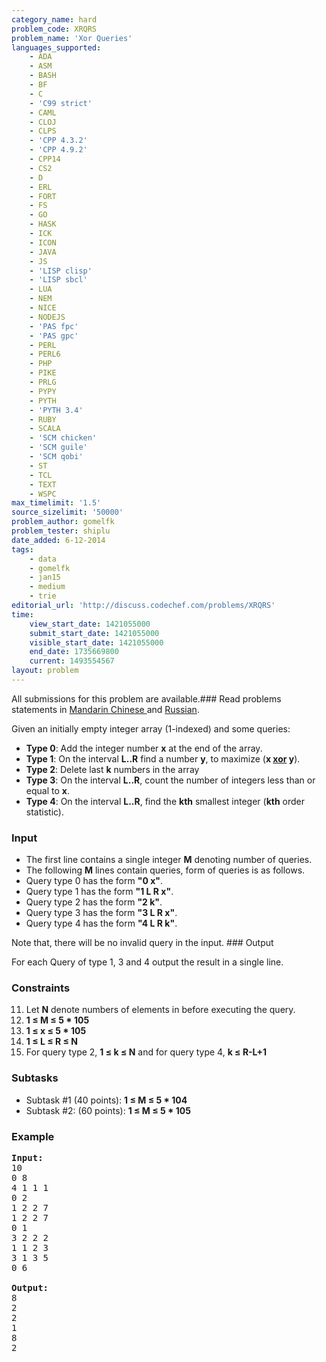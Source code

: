```yaml
---
category_name: hard
problem_code: XRQRS
problem_name: 'Xor Queries'
languages_supported:
    - ADA
    - ASM
    - BASH
    - BF
    - C
    - 'C99 strict'
    - CAML
    - CLOJ
    - CLPS
    - 'CPP 4.3.2'
    - 'CPP 4.9.2'
    - CPP14
    - CS2
    - D
    - ERL
    - FORT
    - FS
    - GO
    - HASK
    - ICK
    - ICON
    - JAVA
    - JS
    - 'LISP clisp'
    - 'LISP sbcl'
    - LUA
    - NEM
    - NICE
    - NODEJS
    - 'PAS fpc'
    - 'PAS gpc'
    - PERL
    - PERL6
    - PHP
    - PIKE
    - PRLG
    - PYPY
    - PYTH
    - 'PYTH 3.4'
    - RUBY
    - SCALA
    - 'SCM chicken'
    - 'SCM guile'
    - 'SCM qobi'
    - ST
    - TCL
    - TEXT
    - WSPC
max_timelimit: '1.5'
source_sizelimit: '50000'
problem_author: gomelfk
problem_tester: shiplu
date_added: 6-12-2014
tags:
    - data
    - gomelfk
    - jan15
    - medium
    - trie
editorial_url: 'http://discuss.codechef.com/problems/XRQRS'
time:
    view_start_date: 1421055000
    submit_start_date: 1421055000
    visible_start_date: 1421055000
    end_date: 1735669800
    current: 1493554567
layout: problem
---
```

All submissions for this problem are available.###  Read problems statements in [Mandarin Chinese ](http://www.codechef.com/download/translated/JAN15/mandarin/XRQRS.pdf) and [Russian](http://www.codechef.com/download/translated/JAN15/russian/XRQRS.pdf).

Given an initially empty integer array (1-indexed) and some queries:

- **Type 0**: Add the integer number **x** at the end of the array.
- **Type 1**: On the interval **L..R** find a number **y**, to maximize (**x [xor](http://en.wikipedia.org/wiki/Bitwise_operation#XOR) y**).
- **Type 2**: Delete last **k** numbers in the array
- **Type 3**: On the interval **L..R**, count the number of integers less than or equal to **x**.
- **Type 4**: On the interval **L..R**, find the **kth** smallest integer (**kth** order statistic).

### Input

- The first line contains a single integer **M** denoting number of queries.
- The following **M** lines contain queries, form of queries is as follows.
- Query type 0 has the form **"0 x"**.
- Query type 1 has the form **"1 L R x"**.
- Query type 2 has the form **"2 k"**.
- Query type 3 has the form **"3 L R x"**.
- Query type 4 has the form **"4 L R k"**.

Note that, there will be no invalid query in the input. ### Output

For each Query of type 1, 3 and 4 output the result in a single line.

### Constraints


11. Let **N** denote numbers of elements in before executing the query.
12. **1 ≤ M ≤ 5 \* 105**
13. **1 ≤ x ≤ 5 \* 105**
14. **1 ≤ L ≤ R ≤ N**
15. For query type 2, **1 ≤ k ≤ N**  and for query type 4, **k ≤ R-L+1**
### Subtasks

- Subtask #1 (40 points): **1 ≤ M ≤ 5 \* 104**
- Subtask #2: (60 points): **1 ≤ M ≤ 5 \* 105**

### Example

<pre><b>Input:</b>
10
0 8
4 1 1 1
0 2
1 2 2 7
1 2 2 7
0 1
3 2 2 2
1 1 2 3
3 1 3 5
0 6

<b>Output:</b>
8
2
2
1
8
2
</pre>